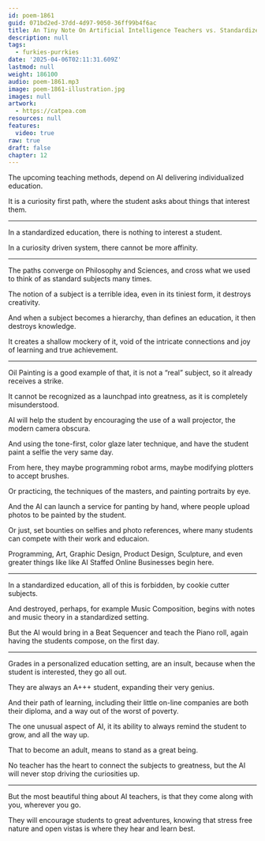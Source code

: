 ```yaml
---
id: poem-1861
guid: 071bd2ed-37dd-4d97-9050-36ff99b4f6ac
title: An Tiny Note On Artificial Intelligence Teachers vs. Standardized Education
description: null
tags:
  - furkies-purrkies
date: '2025-04-06T02:11:31.609Z'
lastmod: null
weight: 186100
audio: poem-1861.mp3
image: poem-1861-illustration.jpg
images: null
artwork:
  - https://catpea.com
resources: null
features:
  video: true
raw: true
draft: false
chapter: 12
---
```


The upcoming teaching methods,
depend on AI delivering individualized education.

It is a curiosity first path,
where the student asks about things that interest them.

---

In a standardized education,
there is nothing to interest a student.

In a curiosity driven system,
there cannot be more affinity.

---

The paths converge on Philosophy and Sciences,
and cross what we used to think of as standard subjects many times.

The notion of a subject is a terrible idea,
even in its tiniest form, it destroys creativity.

And when a subject becomes a hierarchy,
than defines an education, it then destroys knowledge.

It creates a shallow mockery of it,
void of the intricate connections and joy of learning and true achievement.

---

Oil Painting is a good example of that,
it is not a “real” subject, so it already receives a strike.

It cannot be recognized as a launchpad into greatness,
as it is completely misunderstood.

AI will help the student by encouraging the use of a wall projector,
the modern camera obscura.

And using the tone-first, color glaze later technique,
and have the student paint a selfie the very same day.

From here, they maybe programming robot arms,
maybe modifying plotters to accept brushes.

Or practicing, the techniques of the masters,
and painting portraits by eye.

And the AI can launch a service for panting by hand,
where people upload photos to be painted by the student.

Or just, set bounties on selfies and photo references,
where many students can compete with their work and educaion.

Programming, Art, Graphic Design, Product Design, Sculpture,
and even greater things like like AI Staffed Online Businesses begin here.

---

In a standardized education, all of this is forbidden,
by cookie cutter subjects.

And destroyed, perhaps, for example Music Composition,
begins with notes and music theory in a standardized setting.

But the AI would bring in a Beat Sequencer and teach the Piano roll,
again having the students compose, on the first day.

---

Grades in a personalized education setting, are an insult,
because when the student is interested, they go all out.

They are always an A+++ student,
expanding their very genius.

And their path of learning, including their little on-line companies
are both their diploma, and a way out of the worst of poverty.

The one unusual aspect of AI,
it its ability to always remind the student to grow, and all the way up.

That to become an adult,
means to stand as a great being.

No teacher has the heart to connect the subjects to greatness,
but the AI will never stop driving the curiosities up.

---

But the most beautiful thing about AI teachers,
is that they come along with you, wherever you go.

They will encourage students to great adventures,
knowing that stress free nature and open vistas is where they hear and learn best.
